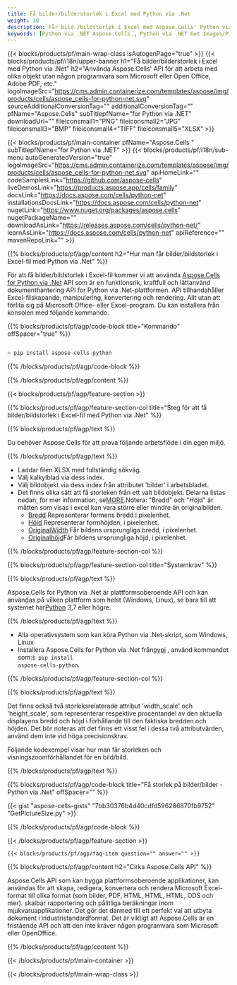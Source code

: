 ```yaml
---
title: Få bilder/bilderstorlek i Excel med Python via .Net
weight: 10
description: Får bild-/bildstorlek i Excel med Aspose.Cells' Python via .Net API utan någon programvara som Microsoft eller Open Office, Adobe PDF, etc.
keywords: [Python via .NET Aspose.Cells., Python via .NET Get Images/Pictures Size In Excel., Python via .NET Obtain Images/Pictures Size In Excel., Python via .NET Access Images/Pictures Size In Excel]
---
```

{{< blocks/products/pf/main-wrap-class isAutogenPage="true" >}}
{{< blocks/products/pf/i18n/upper-banner h1="Få bilder/bilderstorlek i Excel med Python via .Net" h2="Använda Aspose.Cells\' API för att arbeta med olika objekt utan någon programvara som Microsoft eller Open Office, Adobe PDF, etc." logoImageSrc="https://cms.admin.containerize.com/templates/aspose/img/products/cells/aspose_cells-for-python-net.svg" sourceAdditionalConversionTag="" additionalConversionTag="" pfName="Aspose.Cells" subTitlepfName="for Python via .NET" downloadUrl="" fileiconsmall1="PNG" fileiconsmall2="JPG" fileiconsmall3="BMP" fileiconsmall4="TIFF" fileiconsmall5="XLSX" >}}

{{< blocks/products/pf/main-container pfName="Aspose.Cells " subTitlepfName="for Python via .NET" >}}
{{< blocks/products/pf/i18n/sub-menu autoGeneratedVersion="true" logoImageSrc="https://cms.admin.containerize.com/templates/aspose/img/products/cells/aspose_cells-for-python-net.svg" apiHomeLink="" codeSamplesLink="https://github.com/aspose-cells" liveDemosLink="https://products.aspose.app/cells/family" docsLink="https://docs.aspose.com/cells/python-net" installationsDocsLink="https://docs.aspose.com/cells/python-net" nugetLink="https://www.nuget.org/packages/aspose.cells" nugetPackageName="" downloadAsLink="https://releases.aspose.com/cells/python-net/" learnAsLink="https://docs.aspose.com/cells/python-net" apiReference="" mavenRepoLink="" >}}

{{% blocks/products/pf/agp/content h2="Hur man får bilder/bildstorlek i Excel-fil med Python via .Net" %}}

 För att få bilder/bildstorlek i Excel-fil kommer vi att använda
 [Aspose.Cells for Python via .Net](https://pypi.org/project/aspose-cells-python/) 
 API som är en funktionsrik, kraftfull och lättanvänd dokumenthantering API for Python via .Net-plattformen. API tillhandahåller Excel-filskapande, manipulering, konvertering och rendering. Allt utan att förlita sig på Microsoft Office- eller Excel-program. Du kan installera från konsolen med följande kommando.

{{% blocks/products/pf/agp/code-block title="Kommando" offSpacer="true" %}}

```cs

> pip install aspose-cells-python

```

{{% /blocks/products/pf/agp/code-block %}}

{{% /blocks/products/pf/agp/content %}}

{{< blocks/products/pf/agp/feature-section >}}

{{% blocks/products/pf/agp/feature-section-col title="Steg för att få bilder/bildstorlek i Excel-fil med Python via .Net" %}}

{{% blocks/products/pf/agp/text %}}

Du behöver Aspose.Cells för att prova följande arbetsflöde i din egen miljö.

{{% /blocks/products/pf/agp/text %}}

+ Laddar filen XLSX med fullständig sökväg.
+ Välj kalkylblad via dess index.
+ Välj bildobjekt via dess index från attributet 'bilder' i arbetsbladet.
 + Det finns olika sätt att få storleken från ett valt bildobjekt. Delarna listas nedan, för mer information, se[MORE](https://reference.aspose.com/cells/python-net/aspose.cells.drawing/picture/).Notera: "Bredd" och "Höjd" är måtten som visas i excel kan vara större eller mindre än originalbilden.
    + [Bredd](https://reference.aspose.com/cells/python-net/aspose.cells.drawing/picture/width/) Representerar formens bredd i pixelenhet.
    + [Höjd](https://reference.aspose.com/cells/python-net/aspose.cells.drawing/picture/height/) Representerar formhöjden, i pixelenhet.
    + [OriginalWidth](https://reference.aspose.com/cells/python-net/aspose.cells.drawing/picture/original_width/) Får bildens ursprungliga bredd, i pixelenhet.
    + [Originalhöjd](https://reference.aspose.com/cells/python-net/aspose.cells.drawing/picture/original_height/)Får bildens ursprungliga höjd, i pixelenhet.
    

{{% /blocks/products/pf/agp/feature-section-col %}}

{{% blocks/products/pf/agp/feature-section-col title="Systemkrav" %}}

{{% blocks/products/pf/agp/text %}}

 Aspose.Cells for Python via .Net är plattformsoberoende API och kan användas på vilken plattform som helst (Windows, Linux), se bara till att systemet har[Python](https://www.python.org/downloads/) 3,7 eller högre.
 
{{% /blocks/products/pf/agp/text %}}

-  Alla operativsystem som kan köra Python via .Net-skript, som Windows, Linux
-  Installera Aspose.Cells for Python via .Net från<a href="https://pypi.org/project/aspose-cells-python/">pypi</a> , använd kommandot som:<code>$ pip install aspose-cells-python</code>.

{{% /blocks/products/pf/agp/feature-section-col %}}

{{% blocks/products/pf/agp/text %}}
 
 Det finns också två storleksrelaterade attribut 'width_scale' och 'height_scale', som representerar respektive procentandel av den aktuella displayens bredd och höjd i förhållande till den faktiska bredden och höjden.
 Det bör noteras att det finns ett visst fel i dessa två attributvärden, använd dem inte vid höga precisionskrav.
 
 Följande kodexempel visar hur man får storleken och visningszoomförhållandet för en bild/bild.

{{% /blocks/products/pf/agp/text %}}

{{% blocks/products/pf/agp/code-block title="Få storlek på bilder/bilder - Python via .Net" offSpacer="" %}}

{{< gist "aspose-cells-gists" "7bb30376b4d40cdfd596286870fb9752" "GetPictureSize.py" >}}

{{% /blocks/products/pf/agp/code-block %}}

{{< /blocks/products/pf/agp/feature-section >}}

    {{< blocks/products/pf/agp/faq-item question="" answer="" >}}
 

<!-- aboutfile Starts -->

{{% blocks/products/pf/agp/content h2="Cirka Aspose.Cells API" %}}

Aspose.Cells API som kan bygga plattformsoberoende applikationer, kan användas för att skapa, redigera, konvertera och rendera Microsoft Excel-format till olika format (som bilder, PDF, HTML, HTML, HTML, ODS och mer). skalbar rapportering och pålitliga beräkningar inom mjukvaruapplikationer. Det gör det därmed till ett perfekt val att utbyta dokument i industristandardformat. Det är viktigt att Aspose.Cells är en fristående API och att den inte kräver någon programvara som Microsoft eller OpenOffice.

{{% /blocks/products/pf/agp/content %}}



<!-- aboutfile Ends -->
<!--
{{< blocks/products/pf/agp/other-supported-section title="Other Supported Splitting Formats" subTitle="Using Python via .NET, One can also split large file into chunks of many other file formats including." >}}

{{< blocks/products/pf/agp/other-supported-section-item href="https://products.aspose.com/cells/net/splitter/ods/" name="ODS" description="OpenDocument Spreadsheet File" >}}
{{< blocks/products/pf/agp/other-supported-section-item href="https://products.aspose.com/cells/net/splitter/xls/" name="XLS" description="Excel Binary Format" >}}
{{< blocks/products/pf/agp/other-supported-section-item href="https://products.aspose.com/cells/net/splitter/xlsb/" name="XLSB" description="Binary Excel Workbook File" >}}
{{< blocks/products/pf/agp/other-supported-section-item href="https://products.aspose.com/cells/net/splitter/xlsm/" name="XLSM" description="Spreadsheet File" >}}

{{< /blocks/products/pf/agp/other-supported-section >}}

-->

{{< /blocks/products/pf/main-container >}}
    
{{< /blocks/products/pf/main-wrap-class >}}
